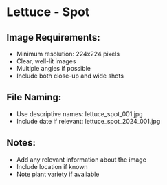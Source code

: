 # Lettuce - Spot

## Image Requirements:
- Minimum resolution: 224x224 pixels
- Clear, well-lit images
- Multiple angles if possible
- Include both close-up and wide shots

## File Naming:
- Use descriptive names: lettuce_spot_001.jpg
- Include date if relevant: lettuce_spot_2024_001.jpg

## Notes:
- Add any relevant information about the image
- Include location if known
- Note plant variety if available
